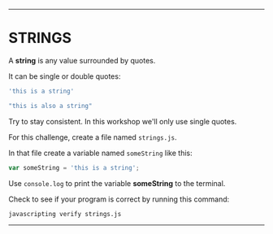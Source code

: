 ---

# STRINGS

A **string** is any value surrounded by quotes.

It can be single or double quotes:

``` js
'this is a string'

"this is also a string"
```

Try to stay consistent. In this workshop we'll only use single quotes.

For this challenge, create a file named `strings.js`.

In that file create a variable named `someString` like this:

``` js
var someString = 'this is a string';
```

Use `console.log` to print the variable **someString** to the terminal.

Check to see if your program is correct by running this command:

`javascripting verify strings.js`

---